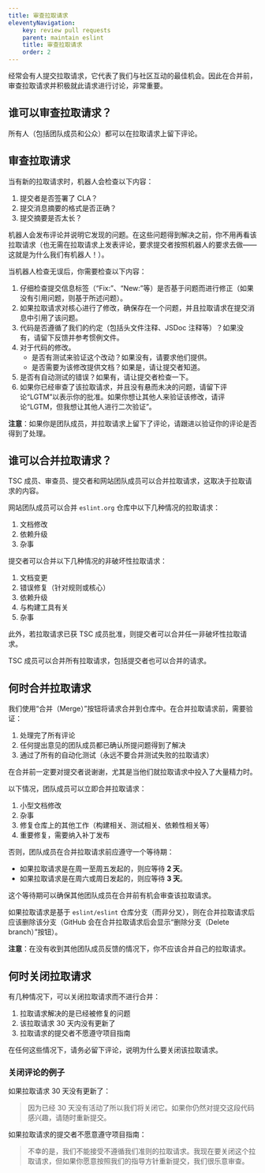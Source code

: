 ```yaml
---
title: 审查拉取请求
eleventyNavigation:
    key: review pull requests
    parent: maintain eslint
    title: 审查拉取请求
    order: 2
---
```


经常会有人提交拉取请求，它代表了我们与社区互动的最佳机会。因此在合并前，审查拉取请求并积极就此请求进行讨论，非常重要。

## 谁可以审查拉取请求？

所有人（包括团队成员和公众）都可以在拉取请求上留下评论。

## 审查拉取请求

当有新的拉取请求时，机器人会检查以下内容：

1. 提交者是否签署了 CLA？
1. 提交消息摘要的格式是否正确？
1. 提交摘要是否太长？

机器人会发布评论并说明它发现的问题。在这些问题得到解决之前，你不用再看该拉取请求（也无需在拉取请求上发表评论，要求提交者按照机器人的要求去做——这就是为什么我们有机器人！）。

当机器人检查无误后，你需要检查以下内容：

1. 仔细检查提交信息标签（“Fix:”、“New:”等）是否基于问题而进行修正（如果没有引用问题，则基于所述问题）。
1. 如果拉取请求对核心进行了修改，确保存在一个问题，并且拉取请求在提交消息中引用了该问题。
1. 代码是否遵循了我们的约定（包括头文件注释、JSDoc 注释等）？如果没有，请留下反馈并参考惯例文件。
1. 对于代码的修改。
    * 是否有测试来验证这个改动？如果没有，请要求他们提供。
    * 是否需要为该修改提供文档？如果是，请让提交者知道。
1. 是否有自动测试的错误？如果有，请让提交者检查一下。
1. 如果你已经审查了该拉取请求，并且没有悬而未决的问题，请留下评论“LGTM”以表示你的批准。如果你想让其他人来验证该修改，请评论“LGTM，但我想让其他人进行二次验证”。

**注意**：如果你是团队成员，并拉取请求上留下了评论，请跟进以验证你的评论是否得到了处理。

## 谁可以合并拉取请求？

TSC 成员、审查员、提交者和网站团队成员可以合并拉取请求，这取决于拉取请求的内容。

网站团队成员可以合并 `eslint.org` 仓库中以下几种情况的拉取请求：

1. 文档修改
1. 依赖升级
1. 杂事

提交者可以合并以下几种情况的非破坏性拉取请求：

1. 文档变更
1. 错误修复（针对规则或核心）
1. 依赖升级
1. 与构建工具有关
1. 杂事

此外，若拉取请求已获 TSC 成员批准，则提交者可以合并任一非破坏性拉取请求。

TSC 成员可以合并所有拉取请求，包括提交者也可以合并的请求。

## 何时合并拉取请求

我们使用“合并（Merge）”按钮将请求合并到仓库中。在合并拉取请求前，需要验证：

1. 处理完了所有评论
1. 任何提出意见的团队成员都已确认所提问题得到了解决
1. 通过了所有的自动化测试（永远不要合并测试失败的拉取请求）

在合并前一定要对提交者说谢谢，尤其是当他们就拉取请求中投入了大量精力时。

以下情况，团队成员可以立即合并拉取请求：

1. 小型文档修改
1. 杂事
1. 修复仓库上的其他工作（构建相关、测试相关、依赖性相关等）
1. 重要修复，需要纳入补丁发布

否则，团队成员在合并拉取请求前应遵守一个等待期：

* 如果拉取请求是在周一至周五发起的，则应等待 **2 天**。
* 如果拉取请求是在周六或周日发起的，则应等待 **3 天**。

这个等待期可以确保其他团队成员在合并前有机会审查该拉取请求。

如果拉取请求是基于 `eslint/eslint` 仓库分支（而非分叉），则在合并拉取请求后应该删除该分支（GitHub 会在合并拉取请求后会显示“删除分支（Delete branch）”按钮）。

**注意**：在没有收到其他团队成员反馈的情况下，你不应该合并自己的拉取请求。

## 何时关闭拉取请求

有几种情况下，可以关闭拉取请求而不进行合并：

1. 拉取请求解决的是已经被修复的问题
1. 该拉取请求 30 天内没有更新了
1. 拉取请求的提交者不愿遵守项目指南

在任何这些情况下，请务必留下评论，说明为什么要关闭该拉取请求。

### 关闭评论的例子

如果拉取请求 30 天没有更新了：

> 因为已经 30 天没有活动了所以我们将关闭它。如果你仍然对提交这段代码感兴趣，请随时重新提交。

如果拉取请求的提交者不愿意遵守项目指南：

> 不幸的是，我们不能接受不遵循我们准则的拉取请求。我现在要关闭这个拉取请求，但如果你愿意按照我们的指导方针重新提交，我们很乐意审查。
